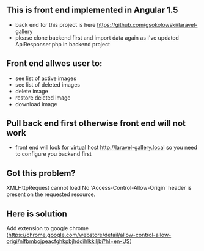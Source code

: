 ## This is front end implemented in Angular 1.5
- back end for this project is here https://github.com/gsokolowski/laravel-gallery
- please clone backend first and import data again as I've updated ApiResponser.php in backend project

## Front end allwes user to:
- see list of active images
- see list of deleted images
- delete image
- restore deleted image
- download image

## Pull back end first otherwise front end will not work

- front end will look for virtual host http://laravel-gallery.local so you need to configure you backend first


## Got this problem?

XMLHttpRequest cannot load No 'Access-Control-Allow-Origin' header is present on the requested resource.

## Here is solution

Add extension to google chrome
(https://chrome.google.com/webstore/detail/allow-control-allow-origi/nlfbmbojpeacfghkpbjhddihlkkiljbi?hl=en-US)